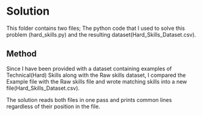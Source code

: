# Solution

This folder contains two files; The python code that I used to solve this problem (hard_skills.py) and the resulting dataset(Hard_Skills_Dataset.csv).

## Method

Since I have been provided with a dataset containing examples of Technical(Hard) Skills along with the Raw skills dataset, I compared the Example file with the Raw skills file and wrote matching skills into a new file(Hard_Skills_Dataset.csv). 

The solution reads both files in one pass and prints common lines regardless of their position in the file.
